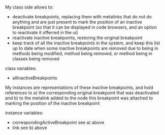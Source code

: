 My class side allows to:
- deactivate breakpoints, replacing them with metalinks that do not do anything and are just present to mark the position of an inactive breakpoint (so that it can be displayed in code browsers, and an option to reactivate it offerred in the ui)
- reactivate inactive breakpoints, restoring the original breakpoint
- keep track of all the inactive breakpoints in the system, and keep this list up to date when some inactive breakpoints are removed due to being in methods being modified, method being removed, or method being in classes being removed

class variables:
- allInactiveBreakpoints <LinkedList of InactiveBreakpoint>

My instances are representations of these inactive breakpoints, and hold references to  a) the corresponding original breakpoint that was deactivated and b) to the metalink added to the node this breakpoint was attached to marking the position of the inactive breakpoint

instance variables:
- correspondingActiveBreakpoint <Breakpoint> see a) above
- link <Metalink> see b) above